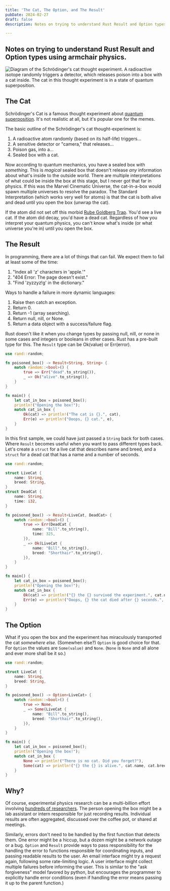 ```yaml
---
title: 'The Cat, The Option, and The Result'
pubDate: 2024-02-27
draft: false
description: Notes on trying to understand Rust Result and Option types using armchair physics.

---
```


## Notes on trying to understand Rust Result and Option types using armchair physics.

![Diagram of the Schrödinger's cat thought experiment. A radioactive isotope randomly triggers a detector, which releases poison into a box with a cat inside. The cat in this thought experiment is in a state of quantum superposition.](/images/schrodingers_cat_illustration.png)

## The Cat

Schrödinger's Cat is a famous thought experiment about [quantum superposition](https://scienceexchange.caltech.edu/topics/quantum-science-explained/quantum-superposition). It's not realistic at all, but it's popular one for the memes.

The basic outline of the Schrödinger's cat thought-experiment is:

1. A radioactive atom randomly (based on its half-life) triggers...
2. A sensitive detector or "camera," that releases...
3. Poison gas, into a...
4. Sealed box with a cat.

Now according to quantum mechanics, you have a sealed box with _something_. This is _magical_ sealed box that doesn't release _any_ information about what's inside to the outside world. There are multiple interpretations of what could be inside the box at this stage, but I never got that far in physics. If this was the Marvel Cinematic Universe, the cat-in-a-box would spawn multiple universes to resolve the paradox. The Standard Interpretation (which works very well for atoms) is that the cat is both alive and dead until you open the box (unwrap the cat).

If the atom did not set off this morbid [Rube Goldberg Trap](https://youtu.be/qybUFnY7Y8w?si=e6S-zHJY_FU2Do1z). You'd see a live cat. If the atom did decay, you'd have a dead cat. Regardless of how you interpret your quantum physics, you can't know what's inside (or what universe you're in) until you open the box.

## The Result

In programming, there are a lot of things that can fail. We expect them to fail at least some of the time:

1. "Index all 'z' characters in 'apple.'"
2. "404 Error: The page doesn't exist."
3. "Find 'zyzzyz!g' in the dictionary."

Ways to handle a failure in more dynamic languages:

1. Raise then catch an exception.
2. Return 0.
3. Return -1 (array searching).
4. Return null, nill, or None.
5. Return a data object with a success/failure flag.

Rust doesn't like it when you change types by passing null, nill, or none in some cases and integers or booleans in other cases. Rust has a pre-built type for this. The `Result` type can be Ok(value) or Err(error).


```rust
use rand::random;

fn poisoned_box() -> Result<String, String> {
    match random::<bool>() {
        true => Err("dead".to_string()),
        _ => Ok("alive".to_string()),
    }
}

fn main() {
    let cat_in_box = poisoned_box();
    println!("Opening the box!");
    match cat_in_box {
        Ok(cat) => println!("The cat is {}.", cat),
        Err(e) => println!("Ooops, {} cat.", e),
    }
}
```

In this first sample, we could have just passed a `String` back for both cases. Where `Result` becomes useful when you want to pass different types back. Let's create a `struct` for a live cat that describes name and breed, and a `struct` for a dead cat that has a name and a number of seconds.

```rust
use rand::random;

struct LiveCat {
    name: String,
    breed: String,
}
struct DeadCat {
    name: String,
    time: i32,
}

fn poisoned_box() -> Result<LiveCat, DeadCat> {
    match random::<bool>() {
        true => Err(DeadCat {
            name: "Bill".to_string(),
            time: 325,
        }),
        _ => Ok(LiveCat {
            name: "Bill".to_string(),
            breed: "Shorthair".to_string(),
        }),
    }
}

fn main() {
    let cat_in_box = poisoned_box();
    println!("Opening the box!");
    match cat_in_box {
        Ok(cat) => println!("{} the {} survived the experiment.", cat.name, cat.breed),
        Err(e) => println!("Ooops, {} the cat died after {} seconds.", e.name, e.time),
    }
}
```

## The Option

What if you open the box and the experiment has miraculously transported the cat _somewhere else._ (Somewhen else?) `Option` is good choice for that. For `Option` the values are `Some(value)` and `None`. (`None` is `None` and all alone and ever more shall be it so.)

```rust
use rand::random;

struct LiveCat {
    name: String,
    breed: String,
}

fn poisoned_box() -> Option<LiveCat> {
    match random::<bool>() {
        true => None,
        _ => Some(LiveCat {
            name: "Bill".to_string(),
            breed: "Shorthair".to_string(),
        }),
    }
}

fn main() {
    let cat_in_box = poisoned_box();
    println!("Opening the box!");
    match cat_in_box {
        None => println!("There is no cat. Did you forget?"),
        Some(cat) => println!("{} the {} is alive.", cat.name, cat.breed),
    }
}

```

## Why?

Of course, experimental physics research can be a multi-billion effort involving [hundreds of researchers](https://improbable.com/airchives/classical/articles/peanut_butter_rotation.html). The person opening the box might be a lab assistant or intern responsible for just recording results. Individual results are often aggregated, discussed over the coffee pot, or shared at meetings.

Similarly, errors don't need to be handled by the first function that detects them. One error might be a hiccup, but a dozen might be a network outage or a bug. `Option` and `Result` provide ways to pass responsibility for the handling the error to functions responsible for coordinating inputs, and passing readable results to the user. An email interface might try a request again, following some rate-limiting logic. A user interface might collect multiple failures before informing the user. This is similar to the "ask forgiveness" model favored by python, but encourages the programmer to explicitly handle error conditions (even if handling the error means passing it up to the parent function.)

